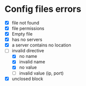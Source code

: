 # Config files errors

- [x] file not found
- [x] file permissions
- [x] Empty file
- [x] has no servers
- [x] a server contains no location
- [ ] invalid directive
  - [x] no name
  - [x] invalid name
  - [x] no value
  - [ ] invalid value (ip, port)
- [x] unclosed block
